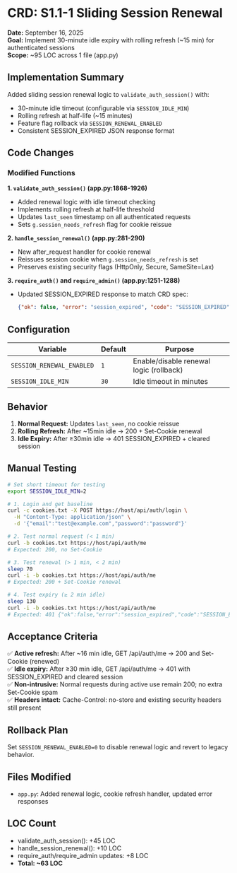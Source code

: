 # CRD: S1.1-1 Sliding Session Renewal

**Date:** September 16, 2025  
**Goal:** Implement 30-minute idle expiry with rolling refresh (~15 min) for authenticated sessions  
**Scope:** ~95 LOC across 1 file (app.py)

## Implementation Summary

Added sliding session renewal logic to `validate_auth_session()` with:
- 30-minute idle timeout (configurable via `SESSION_IDLE_MIN`)
- Rolling refresh at half-life (~15 minutes)
- Feature flag rollback via `SESSION_RENEWAL_ENABLED`
- Consistent SESSION_EXPIRED JSON response format

## Code Changes

### Modified Functions

**1. `validate_auth_session()` (app.py:1868-1926)**
- Added renewal logic with idle timeout checking
- Implements rolling refresh at half-life threshold
- Updates `last_seen` timestamp on all authenticated requests
- Sets `g.session_needs_refresh` flag for cookie reissue

**2. `handle_session_renewal()` (app.py:281-290)**
- New after_request handler for cookie renewal
- Reissues session cookie when `g.session_needs_refresh` is set
- Preserves existing security flags (HttpOnly, Secure, SameSite=Lax)

**3. `require_auth()` and `require_admin()` (app.py:1251-1288)**
- Updated SESSION_EXPIRED response to match CRD spec:
  ```json
  {"ok": false, "error": "session_expired", "code": "SESSION_EXPIRED"}
  ```

## Configuration

| Variable | Default | Purpose |
|----------|---------|---------|
| `SESSION_RENEWAL_ENABLED` | `1` | Enable/disable renewal logic (rollback) |
| `SESSION_IDLE_MIN` | `30` | Idle timeout in minutes |

## Behavior

1. **Normal Request:** Updates `last_seen`, no cookie reissue
2. **Rolling Refresh:** After ~15min idle → 200 + Set-Cookie renewal
3. **Idle Expiry:** After ≥30min idle → 401 SESSION_EXPIRED + cleared session

## Manual Testing

```bash
# Set short timeout for testing
export SESSION_IDLE_MIN=2

# 1. Login and get baseline
curl -c cookies.txt -X POST https://host/api/auth/login \
  -H "Content-Type: application/json" \
  -d '{"email":"test@example.com","password":"password"}'

# 2. Test normal request (< 1 min)
curl -b cookies.txt https://host/api/auth/me
# Expected: 200, no Set-Cookie

# 3. Test renewal (> 1 min, < 2 min)
sleep 70
curl -i -b cookies.txt https://host/api/auth/me
# Expected: 200 + Set-Cookie renewal

# 4. Test expiry (≥ 2 min idle)
sleep 130
curl -i -b cookies.txt https://host/api/auth/me
# Expected: 401 {"ok":false,"error":"session_expired","code":"SESSION_EXPIRED"}
```

## Acceptance Criteria

✅ **Active refresh:** After ~16 min idle, GET /api/auth/me → 200 and Set-Cookie (renewed)  
✅ **Idle expiry:** After ≥30 min idle, GET /api/auth/me → 401 with SESSION_EXPIRED and cleared session  
✅ **Non-intrusive:** Normal requests during active use remain 200; no extra Set-Cookie spam  
✅ **Headers intact:** Cache-Control: no-store and existing security headers still present  

## Rollback Plan

Set `SESSION_RENEWAL_ENABLED=0` to disable renewal logic and revert to legacy behavior.

## Files Modified

- `app.py`: Added renewal logic, cookie refresh handler, updated error responses

## LOC Count

- validate_auth_session(): +45 LOC
- handle_session_renewal(): +10 LOC  
- require_auth/require_admin updates: +8 LOC
- **Total: ~63 LOC**

